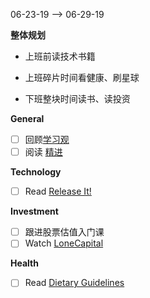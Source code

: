 06-23-19 --> 06-29-19

**整体规划**

- 上班前读技术书籍

- 上班碎片时间看健康、刷星球

- 下班整块时间读书、读投资

**General**

- [ ] 回顾[学习观](https://zhuanlan.zhihu.com/p/70387988)
- [ ] 阅读 [精进](https://book.douban.com/subject/33441611/)

**Technology**

- [ ] Read [Release It!](https://book.douban.com/subject/2065284/)

**Investment**

- [ ] 跟进股票估值入门课
- [ ] Watch [LoneCapital](https://www.youtube.com/channel/UC8sBlOXicO5xxDYTyxuowdA/videos) 

**Health**

- [ ] Read [Dietary Guidelines](https://health.gov/dietaryguidelines/2015/guidelines/executive-summary/#guidelines)

